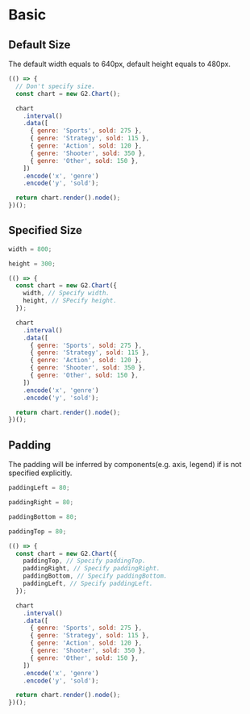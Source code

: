 # Basic

## Default Size

The default width equals to 640px, default height equals to 480px.

```js | dom
(() => {
  // Don't specify size.
  const chart = new G2.Chart();

  chart
    .interval()
    .data([
      { genre: 'Sports', sold: 275 },
      { genre: 'Strategy', sold: 115 },
      { genre: 'Action', sold: 120 },
      { genre: 'Shooter', sold: 350 },
      { genre: 'Other', sold: 150 },
    ])
    .encode('x', 'genre')
    .encode('y', 'sold');

  return chart.render().node();
})();
```

## Specified Size

```js | range "pin: false; min: 300; max: 1000"
width = 800;
```

```js | range "pin: false; min: 100; max: 500"
height = 300;
```

```js | dom
(() => {
  const chart = new G2.Chart({
    width, // Specify width.
    height, // SPecify height.
  });

  chart
    .interval()
    .data([
      { genre: 'Sports', sold: 275 },
      { genre: 'Strategy', sold: 115 },
      { genre: 'Action', sold: 120 },
      { genre: 'Shooter', sold: 350 },
      { genre: 'Other', sold: 150 },
    ])
    .encode('x', 'genre')
    .encode('y', 'sold');

  return chart.render().node();
})();
```

## Padding

The padding will be inferred by components(e.g. axis, legend) if is not specified explicitly.

```js | range "pin: false; min: 0; max: 120"
paddingLeft = 80;
```

```js | range "pin: false; min: 0; max: 120"
paddingRight = 80;
```

```js | range "pin: false; min: 0; max: 120"
paddingBottom = 80;
```

```js | range "pin: false; min: 0; max: 120"
paddingTop = 80;
```

```js | dom
(() => {
  const chart = new G2.Chart({
    paddingTop, // Specify paddingTop.
    paddingRight, // Specify paddingRight.
    paddingBottom, // Specify paddingBottom.
    paddingLeft, // Specify paddingLeft.
  });

  chart
    .interval()
    .data([
      { genre: 'Sports', sold: 275 },
      { genre: 'Strategy', sold: 115 },
      { genre: 'Action', sold: 120 },
      { genre: 'Shooter', sold: 350 },
      { genre: 'Other', sold: 150 },
    ])
    .encode('x', 'genre')
    .encode('y', 'sold');

  return chart.render().node();
})();
```
